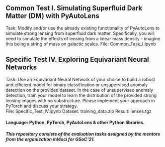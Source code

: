 ## Common Test I. Simulating Superfluid Dark Matter (DM) with PyAutoLens
Task: Modify and/or use the already existing functionality of PyAutoLens to simulate strong lensing from superfluid dark matter. Specifically, you will need to simulate the effects of lensing from a linear mass density - imagine this being a string of mass on galactic scales.
File: Common_Task_I.ipynb

## Specific Test IV. Exploring Equivariant Neural Networks
Task: Use an Equivariant Neural Network of your choice to build a robust and efficient model for binary classification or unsupervised anomaly detection on the provided dataset. In the case of unsupervised anomaly detection, train your model to learn the distribution of the provided strong lensing images with no substructure. Please implement your approach in PyTorch and discuss your strategy.		
File: Specific_Test_IV.ipynb
Dataset: training_data.zip
Result: lenses.tgz

#### Language: Python, PyTorch, PyAutoLens & other Python libraries.
##### This repository consists of the evaluation tasks assigned by the mentors from the organization ml4sci for GSoC'21.
